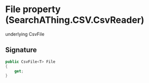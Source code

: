 # File property (SearchAThing.CSV.CsvReader<T>)
underlying CsvFile

## Signature
```csharp
public CsvFile<T> File
{
    get;
}
```

